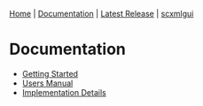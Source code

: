 [Home](https://github.com/jp-embedded/scxmlcc) | [Documentation](index.md) | [Latest Release](https://github.com/jp-embedded/scxmlcc/releases) | [scxmlgui](https://github.com/fmorbini/scxmlgui/)
# Documentation
 * [Getting Started](getting-started.md)
 * [Users Manual](user-manual.md)
 * [Implementation Details](implementation-details.md)
